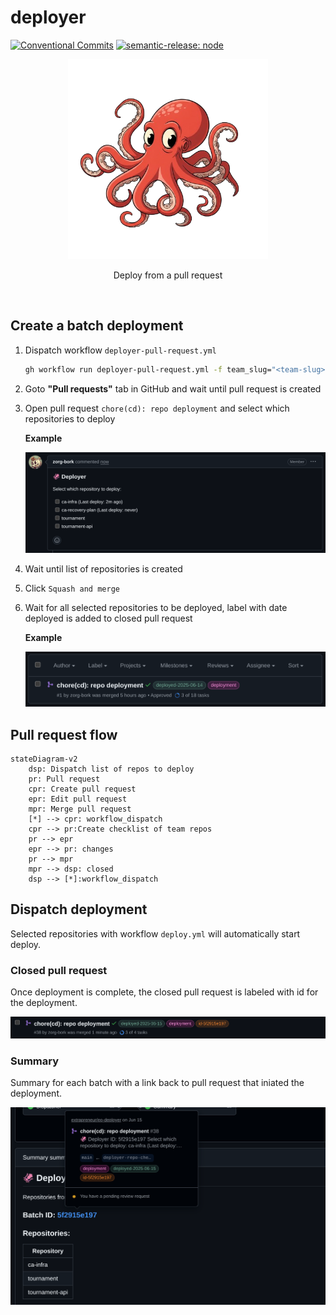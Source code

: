 # deployer

[![Conventional Commits](https://img.shields.io/badge/Conventional%20Commits-1.0.0-yellow.svg)](https://conventionalcommits.org)
[![semantic-release: node](https://img.shields.io/badge/semantic--release-node-e10079?logo=semantic-release)](https://github.com/semantic-release/semantic-release)

<p align="center">
  <img width="320" src="docs/images/deployer.png" alt="eo-deployer" />
  <p align="center">Deploy from a pull request</p>
  <br />
</p>

## Create a batch deployment

1. Dispatch workflow `deployer-pull-request.yml`

   ```bash
   gh workflow run deployer-pull-request.yml -f team_slug="<team-slug>"
   ```

2. Goto **"Pull requests"** tab in GitHub and wait until pull request is created
3. Open pull request `chore(cd): repo deployment` and select which repositories to deploy

   **Example**

   ![Deployer checklist](docs/images/deployer-checklist.png)

4. Wait until list of repositories is created
5. Click `Squash and merge`
6. Wait for all selected repositories to be deployed, label with date deployed is added to closed pull request

   **Example**

   ![Deployed repositories PR](docs/images/deployed-repo-pr.png)

## Pull request flow

```mermaid
stateDiagram-v2
    dsp: Dispatch list of repos to deploy
    pr: Pull request
    cpr: Create pull request
    epr: Edit pull request
    mpr: Merge pull request
    [*] --> cpr: workflow_dispatch
    cpr --> pr:Create checklist of team repos
    pr --> epr
    epr --> pr: changes
    pr --> mpr
    mpr --> dsp: closed
    dsp --> [*]:workflow_dispatch
```

## Dispatch deployment

Selected repositories with workflow `deploy.yml` will automatically start deploy.

### Closed pull request

Once deployment is complete, the closed pull request is labeled with id for the deployment.

![Closed pull request](docs/images/deployed-closed-pr.png)

### Summary

Summary for each batch with a link back to pull request that iniated the deployment.

![Link to pull request](docs/images/deployment-id-pr.png)
